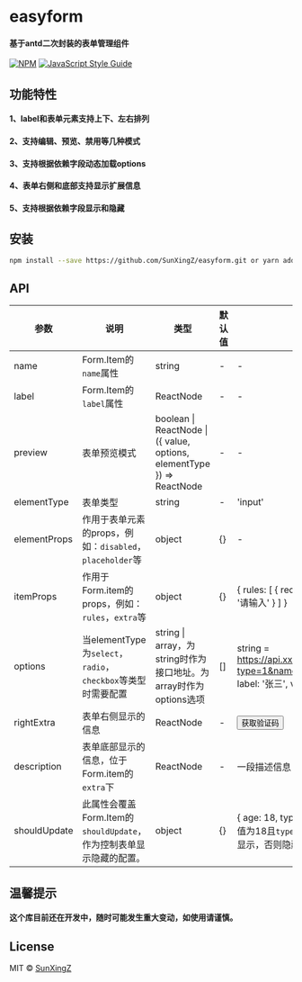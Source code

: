 # easyform

#### 基于antd二次封装的表单管理组件

> 

[![NPM](https://img.shields.io/npm/v/easyform.svg)](https://www.npmjs.com/package/easyform) [![JavaScript Style Guide](https://img.shields.io/badge/code_style-standard-brightgreen.svg)](https://standardjs.com)

## 功能特性

#### 1、label和表单元素支持上下、左右排列
#### 2、支持编辑、预览、禁用等几种模式
#### 3、支持根据依赖字段动态加载options
#### 4、表单右侧和底部支持显示扩展信息
#### 5、支持根据依赖字段显示和隐藏

## 安装

```bash
npm install --save https://github.com/SunXingZ/easyform.git or yarn add https://github.com/SunXingZ/easyform.git
```

## API

| 参数 | 说明 | 类型 | 默认值 | 示例 |
| --- | --- | --- | --- | --- |
| name | Form.Item的`name`属性 | string | - | - |
| label | Form.Item的`label`属性 | ReactNode | - | - |
| preview | 表单预览模式 | boolean \| ReactNode \| ({ value, options, elementType }) => ReactNode | - | - |
| elementType | 表单类型 | string | - | 'input' |
| elementProps | 作用于表单元素的props，例如：`disabled`，`placeholder`等 | object | {} | - |
| itemProps | 作用于Form.item的props，例如：`rules`，`extra`等 | object | {} | { rules: [ { required: true, message: '请输入' } ] } |
| options | 当elementType为`select`，`radio`，`checkbox`等类型时需要配置 | string \| array，为string时作为接口地址。为array时作为options选项 | [] | string = https://api.xxx.com/v1/getOptions?type=1&name=user array = [ { label: '张三', value: 'zhangsan' } ] |
| rightExtra | 表单右侧显示的信息 | ReactNode | - | <Button>获取验证码</Button> |
| description | 表单底部显示的信息，位于Form.item的`extra`下 | ReactNode | - | 一段描述信息 |
| shouldUpdate | 此属性会覆盖Form.Item的`shouldUpdate`，作为控制表单显示隐藏的配置。 | object | {} | { age: 18, type: [1, 2] } 表示`age`字段值为18且`type`字段值为1或2时表单会显示，否则隐藏。|


## 温馨提示

#### 这个库目前还在开发中，随时可能发生重大变动，如使用请谨慎。

## License

MIT © [SunXingZ](https://github.com/SunXingZ)

